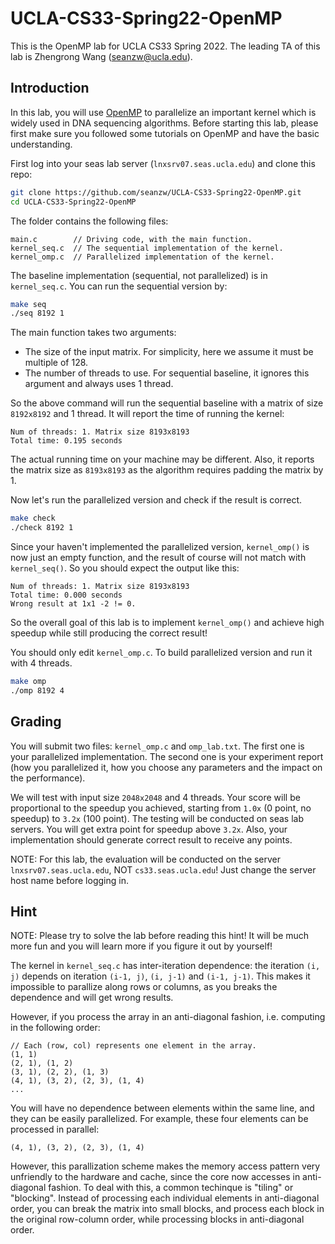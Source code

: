 # UCLA-CS33-Spring22-OpenMP

This is the OpenMP lab for UCLA CS33 Spring 2022. The leading TA of this lab is Zhengrong Wang (seanzw@ucla.edu).

## Introduction

In this lab, you will use [OpenMP](https://www.openmp.org/) to
parallelize an important kernel which is widely used in DNA sequencing algorithms.
Before starting this lab, please first make sure you followed some tutorials on
OpenMP and have the basic understanding.

First log into your seas lab server (`lnxsrv07.seas.ucla.edu`) and clone this repo:

```bash
git clone https://github.com/seanzw/UCLA-CS33-Spring22-OpenMP.git
cd UCLA-CS33-Spring22-OpenMP
```

The folder contains the following files:

```
main.c        // Driving code, with the main function.
kernel_seq.c  // The sequential implementation of the kernel.
kernel_omp.c  // Parallelized implementation of the kernel.
```

The baseline implementation (sequential, not parallelized) is in `kernel_seq.c`.
You can run the sequential version by:

```bash
make seq
./seq 8192 1
```

The main function takes two arguments:
- The size of the input matrix. For simplicity, here we assume it must be 
multiple of 128.
- The number of threads to use. For sequential baseline, it ignores this
argument and always uses 1 thread.

So the above command will run the sequential baseline with a matrix of size
`8192x8192` and 1 thread. It will report the time of running the kernel:

```
Num of threads: 1. Matrix size 8193x8193
Total time: 0.195 seconds
```

The actual running time on your machine may be different. Also, it reports the
matrix size as `8193x8193` as the algorithm requires padding the matrix by 1.

Now let's run the parallelized version and check if the result is correct.

```bash
make check
./check 8192 1
```

Since your haven't implemented the parallelized version, `kernel_omp()` is
now just an empty function, and the result of course will not match with
`kernel_seq()`. So you should expect the output like this:

```
Num of threads: 1. Matrix size 8193x8193
Total time: 0.000 seconds
Wrong result at 1x1 -2 != 0.
```

So the overall goal of this lab is to implement `kernel_omp()` and achieve
high speedup while still producing the correct result!

You should only edit `kernel_omp.c`. To build parallelized version and run
it with 4 threads.

```bash
make omp
./omp 8192 4
```

## Grading

You will submit two files: `kernel_omp.c` and `omp_lab.txt`. The first one
is your parallelized implementation. The second one is your experiment
report (how you parallelized it, how you choose any parameters and the
impact on the performance).

We will test with input size `2048x2048` and 4 threads. Your score will
be proportional to the speedup you achieved, starting from `1.0x` (0 point, no speedup)
to `3.2x` (100 point). The testing will be conducted on seas lab servers.
You will get extra point for speedup above `3.2x`. Also, your implementation
should generate correct result to receive any points.

NOTE: For this lab, the evaluation will be conducted on the server
`lnxsrv07.seas.ucla.edu`, NOT `cs33.seas.ucla.edu`! Just change the server
host name before logging in.

## Hint

NOTE: Please try to solve the lab before reading this hint! It will be
much more fun and you will learn more if you figure it out by yourself!

The kernel in `kernel_seq.c` has inter-iteration dependence: the iteration
`(i, j)` depends on iteration `(i-1, j)`, `(i, j-1)` and `(i-1, j-1)`.
This makes it impossible to parallize along rows or columns, as you breaks
the dependence and will get wrong results.

However, if you process the array in an anti-diagonal fashion, i.e.
computing in the following order:

```
// Each (row, col) represents one element in the array.
(1, 1)
(2, 1), (1, 2)
(3, 1), (2, 2), (1, 3)
(4, 1), (3, 2), (2, 3), (1, 4)
...
```

You will have no dependence between elements within the same line,
and they can be easily parallelized. For example, these four elements
can be processed in parallel:

```
(4, 1), (3, 2), (2, 3), (1, 4)
```

However, this parallization scheme makes the memory access pattern
very unfriendly to the hardware and cache, since the core now accesses
in anti-diagonal fashion. To deal with this, a common techinque is
"tiling" or "blocking". Instead of processing each individual elements
in anti-diagonal order, you can break the matrix into small blocks, and
process each block in the original row-column order, while processing
blocks in anti-diagonal order.
